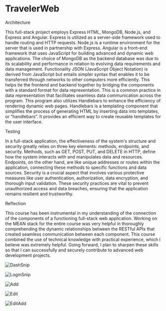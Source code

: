# TravelerWeb

Architecture

This full-stack project employs Express HTML, MongoDB, Node.js, and Express and Angular.  Express is utilized as a server-side framework used to handle routing and HTTP requests.  Node.js is a runtime environment for the server that is used in partnership with Express. Angular is a front-end framework that uses JavaScript for building advanced and dynamic web applications. The choice of MongoDB as the backend database was due to its scalability and performance in relation to evolving data requirements and data management. 
Functionality
JSON (JavaScript Object Notation) is derived from JavaScript but entails simpler syntax that enables it to be transferred through networks to other computers more efficiently. This helps tie the frontend and backend together by bridging the components with a standard format for data representation. This is a common practice in data representation that facilitates seamless data communication across the program. 
This program also utilizes Handlebars to enhance the efficiency of rendering dynamic web pages. Handlebars is a templating component that simplifies the process of generating HTML by inserting data into templates, or “handlebars”. It provides an efficient way to create reusable templates for the user interface.


Testing

In a full-stack application, the effectiveness of the system's structure and security greatly relies on three key elements: methods, endpoints, and security. Methods, such as GET, POST, PUT, and DELETE in HTTP, define how the system interacts with and manipulates data and resources. Endpoints, on the other hand, are like unique addresses or routes within the application, connecting these methods to specific functions and data sources. Security is a crucial aspect that involves various protective measures like user authentication, authorization, data encryption, and thorough input validation. These security practices are vital to prevent unauthorized access and data breaches, ensuring that the application remains resilient and trustworthy.


Reflection

This course has been instrumental in my understanding of the connection of the components of a functioning full-stack web application. Working on the MEAN stack for the entire course was very helpful in thoroughly comprehending the dynamic relationships between the RESTful APIs that created seamless communication between each component. This course combined the use of technical knowledge with practical experience, which I believe was extremely helpful.  Going forward, I plan to sharpen these skills so that I can successfully and securely contribute to advanced web development projects. 

![DashSnip](https://github.com/Kyle-Conley/TravelerWeb/assets/101020171/778cdf4a-e443-4586-bdb0-7cab86582f2f)

![LoginSnip](https://github.com/Kyle-Conley/TravelerWeb/assets/101020171/323a32e4-bde5-4368-89eb-08360b41c912)

![Add](https://github.com/Kyle-Conley/TravelerWeb/assets/101020171/2e58a064-6e75-4f5f-8a60-b390e7008f0a)


![Edit](https://github.com/Kyle-Conley/TravelerWeb/assets/101020171/8c2e0310-ae9d-4de1-a93d-7f2ae1604ed6)


![EditAdd](https://github.com/Kyle-Conley/TravelerWeb/assets/101020171/61d94b0c-8bce-40e4-88b1-ddaa5694fd74)

